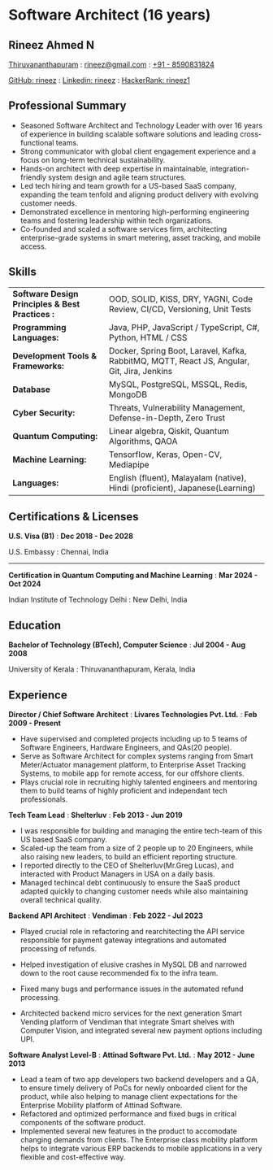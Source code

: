 
# Software Architect (16 years)
## Rineez Ahmed N

  <span class="iconify" data-icon="ic:outline-location-on"></span> [Thiruvananthapuram](https://maps.app.goo.gl/9faN5ZzrUwKMMC7S8)
  : <span class="iconify" data-icon="tabler:mail"></span> [rineez@gmail.com](mailto:rineez@gmail.com)
  : <span class="iconify" data-icon="tabler:phone"></span> [+91 - 8590831824](https://wa.me/918590831824)

  <span class="iconify" data-icon="tabler:brand-github"></span> [GitHub: rineez](https://github.com/rineez)
  : <span class="iconify" data-icon="tabler:brand-linkedin"></span> [Linkedin: rineez](https://linkedin.com/in/rineez/)
  : <span class="iconify" data-icon="tabler:brand-hackerrank"></span> [HackerRank: rineez1](https://www.hackerrank.com/profile/rineez1)


## Professional Summary
- Seasoned Software Architect and Technology Leader with over 16 years of experience in building scalable software solutions and leading cross-functional teams.
- Strong communicator with global client engagement experience and a focus on long-term technical sustainability.
- Hands-on architect with deep expertise in maintainable, integration-friendly system design and agile team structures.
- Led tech hiring and team growth for a US-based SaaS company, expanding the team tenfold and aligning product delivery with evolving customer needs.
- Demonstrated excellence in mentoring high-performing engineering teams and fostering leadership within tech organizations.
- Co-founded and scaled a software services firm, architecting enterprise-grade systems in smart metering, asset tracking, and mobile access.

## Skills
| | |
|-|-|
| **Software Design Principles & Best Practices :** | OOD, SOLID, KISS, DRY, YAGNI, Code Review, CI/CD, Versioning, Unit Tests |
| **Programming Languages:** | <span class="iconify" data-icon="logos:java" data-inline="false"></span> Java, <span class="iconify" data-icon="logos:php" data-inline="false"></span>PHP, <span class="iconify" data-icon="vscode-icons:file-type-js-official"></span> JavaScript / <span class="iconify" data-icon="vscode-icons:file-type-typescript-official"></span> TypeScript, <span class="iconify" data-icon="logos:c-sharp"></span> C#, <span class="iconify" data-icon="logos:python"></span> Python, <span class="iconify" data-icon="vscode-icons:file-type-html"></span> HTML / <span class="iconify" data-icon="vscode-icons:file-type-css"></span> CSS |
| **Development Tools & Frameworks:** | Docker, Spring Boot, Laravel, Kafka, RabbitMQ, MQTT, React JS, Angular, Git, Jira, Jenkins |
| **Database** | MySQL, PostgreSQL, MSSQL, Redis, MongoDB |
| **Cyber Security:** | Threats, Vulnerability Management, Defense-in-Depth, Zero Trust |
| **Quantum Computing:** | Linear algebra, Qiskit, Quantum Algorithms, QAOA |
| **Machine Learning:** | Tensorflow, Keras, Open-CV, Mediapipe |
| **Languages:** | English (fluent), Malayalam (native), Hindi (proficient), Japanese(Learning)|

## Certifications & Licenses
**U.S. Visa (B1)**
  : **Dec 2018 - Dec 2028**

U.S. Embassy
  : Chennai, India

---

**Certification in Quantum Computing and Machine Learning**
  : **Mar 2024 - Oct 2024**

Indian Institute of Technology Delhi
  : New Delhi, India


## Education
**Bachelor of Technology (BTech), Computer Science**
  : **Jul 2004 - Aug 2008**

University of Kerala
  : Thiruvananthapuram, Kerala, India


## Experience

**Director / Chief Software Architect**
  : **Livares Technologies Pvt. Ltd.**
  : **Feb 2009 - Present**

- Have supervised and completed projects including up to 5 teams of Software Engineers, Hardware Engineers, and QAs(20 people).
- Serve as Software Architect for complex systems ranging from Smart Meter/Actuator management platform, to Enterprise Asset Tracking Systems, to mobile app for remote access, for our offshore clients.
- Plays crucial role in recruiting highly talented engineers and mentoring them to build teams of highly proficient and independant tech professionals.

**Tech Team Lead**
  : **Shelterluv**
  : **Feb 2013 - Jun 2019**
- I was responsible for building and managing the entire tech-team of this US based SaaS company.
- Scaled-up the team from a size of 2 people up to 20 Engineers, while also raising new leaders, to build an efficient reporting structure.
- I reported directly to the CEO of Shelterluv(Mr.Greg Lucas), and interacted with Product Managers in USA on a daily basis.
- Managed techincal debt continuously to ensure the SaaS product adapted quickly to changing customer needs while also maintaining overall technical quality.

**Backend API Architect**
  : **Vendiman**
  : **Feb 2022 - Jul 2023**

- Played crucial role in refactoring and rearchitecting the API service responsible for payment gateway integrations and automated processing of refunds.

- Helped investigation of elusive crashes in MySQL DB and narrowed down to the root cause recommended fix to the infra team.

- Fixed many bugs and performance issues in the automated refund processing.

- Architected backend micro services for the next generation Smart Vending platform of Vendiman that integrate Smart shelves with Computer Vision, and integrated several new payment options including UPI.

**Software Analyst Level-B**
  : **Attinad Software Pvt. Ltd.**
  : **May 2012 - June 2013**

- Lead a team of two app developers two backend developers and a QA, to ensure timely delivery of PoCs for newly onboarded client for the product, while also helping to manage client expectations for the Enterprise Mobility platform of Attinad Software.
- Refactored and optimized performance and fixed bugs in critical components of the software product.
- Implemented several new features in the product to accomodate changing demands from clients. The Enterprise class mobility platform helps to integrate various ERP backends to mobile applications in a very flexible and cost-effective way.


